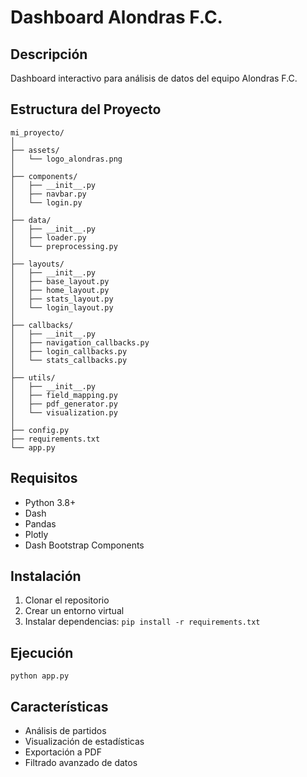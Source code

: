 # Dashboard Alondras F.C.

## Descripción
Dashboard interactivo para análisis de datos del equipo Alondras F.C.

## Estructura del Proyecto
```
mi_proyecto/
│
├── assets/
│   └── logo_alondras.png
│
├── components/
│   ├── __init__.py
│   ├── navbar.py
│   └── login.py
│
├── data/
│   ├── __init__.py
│   ├── loader.py
│   └── preprocessing.py
│
├── layouts/
│   ├── __init__.py
│   ├── base_layout.py
│   ├── home_layout.py
│   ├── stats_layout.py
│   └── login_layout.py
│
├── callbacks/
│   ├── __init__.py
│   ├── navigation_callbacks.py
│   ├── login_callbacks.py
│   └── stats_callbacks.py
│
├── utils/
│   ├── __init__.py
│   ├── field_mapping.py
│   ├── pdf_generator.py
│   └── visualization.py
│
├── config.py
├── requirements.txt
└── app.py
```

## Requisitos
- Python 3.8+
- Dash
- Pandas
- Plotly
- Dash Bootstrap Components

## Instalación
1. Clonar el repositorio
2. Crear un entorno virtual
3. Instalar dependencias: `pip install -r requirements.txt`

## Ejecución
`python app.py`

## Características
- Análisis de partidos
- Visualización de estadísticas
- Exportación a PDF
- Filtrado avanzado de datos